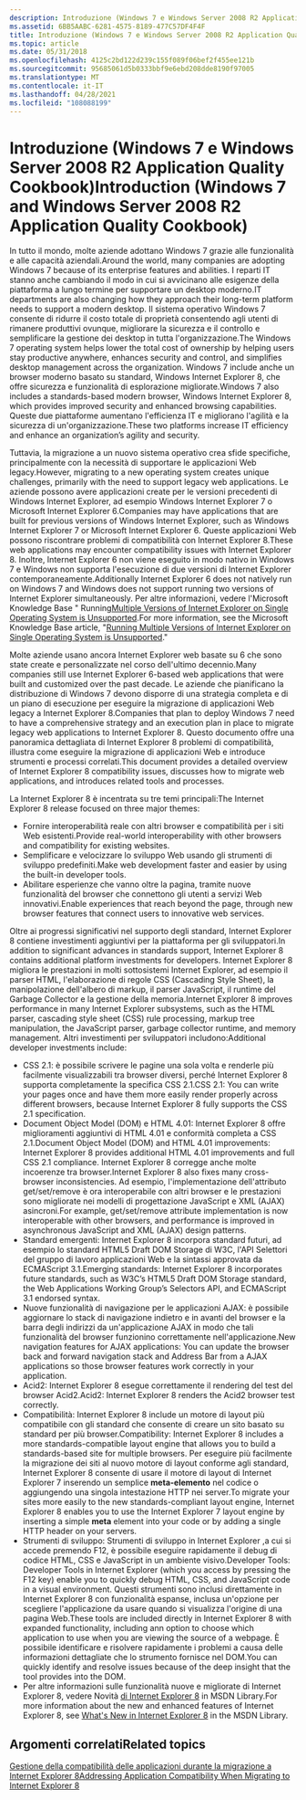 ```yaml
---
description: Introduzione (Windows 7 e Windows Server 2008 R2 Application Quality Cookbook)
ms.assetid: 6BB5AABC-6281-4575-8189-477C57DF4F4F
title: Introduzione (Windows 7 e Windows Server 2008 R2 Application Quality Cookbook)
ms.topic: article
ms.date: 05/31/2018
ms.openlocfilehash: 4125c2bd122d239c155f089f06bef2f455ee121b
ms.sourcegitcommit: 95685061d5b0333bbf9e6ebd208dde8190f97005
ms.translationtype: MT
ms.contentlocale: it-IT
ms.lasthandoff: 04/28/2021
ms.locfileid: "108088199"
---
```

# <a name="introduction-windows-7-and-windows-server-2008-r2-application-quality-cookbook"></a><span data-ttu-id="deb8f-103">Introduzione (Windows 7 e Windows Server 2008 R2 Application Quality Cookbook)</span><span class="sxs-lookup"><span data-stu-id="deb8f-103">Introduction (Windows 7 and Windows Server 2008 R2 Application Quality Cookbook)</span></span>

<span data-ttu-id="deb8f-104">In tutto il mondo, molte aziende adottano Windows 7 grazie alle funzionalità e alle capacità aziendali.</span><span class="sxs-lookup"><span data-stu-id="deb8f-104">Around the world, many companies are adopting Windows 7 because of its enterprise features and abilities.</span></span> <span data-ttu-id="deb8f-105">I reparti IT stanno anche cambiando il modo in cui si avvicinano alle esigenze della piattaforma a lungo termine per supportare un desktop moderno.</span><span class="sxs-lookup"><span data-stu-id="deb8f-105">IT departments are also changing how they approach their long-term platform needs to support a modern desktop.</span></span> <span data-ttu-id="deb8f-106">Il sistema operativo Windows 7 consente di ridurre il costo totale di proprietà consentendo agli utenti di rimanere produttivi ovunque, migliorare la sicurezza e il controllo e semplificare la gestione dei desktop in tutta l'organizzazione.</span><span class="sxs-lookup"><span data-stu-id="deb8f-106">The Windows 7 operating system helps lower the total cost of ownership by helping users stay productive anywhere, enhances security and control, and simplifies desktop management across the organization.</span></span> <span data-ttu-id="deb8f-107">Windows 7 include anche un browser moderno basato su standard, Windows Internet Explorer 8, che offre sicurezza e funzionalità di esplorazione migliorate.</span><span class="sxs-lookup"><span data-stu-id="deb8f-107">Windows 7 also includes a standards-based modern browser, Windows Internet Explorer 8, which provides improved security and enhanced browsing capabilities.</span></span> <span data-ttu-id="deb8f-108">Queste due piattaforme aumentano l'efficienza IT e migliorano l'agilità e la sicurezza di un'organizzazione.</span><span class="sxs-lookup"><span data-stu-id="deb8f-108">These two platforms increase IT efficiency and enhance an organization’s agility and security.</span></span>

<span data-ttu-id="deb8f-109">Tuttavia, la migrazione a un nuovo sistema operativo crea sfide specifiche, principalmente con la necessità di supportare le applicazioni Web legacy.</span><span class="sxs-lookup"><span data-stu-id="deb8f-109">However, migrating to a new operating system creates unique challenges, primarily with the need to support legacy web applications.</span></span> <span data-ttu-id="deb8f-110">Le aziende possono avere applicazioni create per le versioni precedenti di Windows Internet Explorer, ad esempio Windows Internet Explorer 7 o Microsoft Internet Explorer 6.</span><span class="sxs-lookup"><span data-stu-id="deb8f-110">Companies may have applications that are built for previous versions of Windows Internet Explorer, such as Windows Internet Explorer 7 or Microsoft Internet Explorer 6.</span></span> <span data-ttu-id="deb8f-111">Queste applicazioni Web possono riscontrare problemi di compatibilità con Internet Explorer 8.</span><span class="sxs-lookup"><span data-stu-id="deb8f-111">These web applications may encounter compatibility issues with Internet Explorer 8.</span></span> <span data-ttu-id="deb8f-112">Inoltre, Internet Explorer 6 non viene eseguito in modo nativo in Windows 7 e Windows non supporta l'esecuzione di due versioni di Internet Explorer contemporaneamente.</span><span class="sxs-lookup"><span data-stu-id="deb8f-112">Additionally Internet Explorer 6 does not natively run on Windows 7 and Windows does not support running two versions of Internet Explorer simultaneously.</span></span> <span data-ttu-id="deb8f-113">Per altre informazioni, vedere l'Microsoft Knowledge Base " Running[Multiple Versions of Internet Explorer on Single Operating System is Unsupported](https://support.microsoft.com/kb/2020599).</span><span class="sxs-lookup"><span data-stu-id="deb8f-113">For more information, see the Microsoft Knowledge Base article, "[Running Multiple Versions of Internet Explorer on Single Operating System is Unsupported](https://support.microsoft.com/kb/2020599)."</span></span>

<span data-ttu-id="deb8f-114">Molte aziende usano ancora Internet Explorer web basate su 6 che sono state create e personalizzate nel corso dell'ultimo decennio.</span><span class="sxs-lookup"><span data-stu-id="deb8f-114">Many companies still use Internet Explorer 6-based web applications that were built and customized over the past decade.</span></span> <span data-ttu-id="deb8f-115">Le aziende che pianificano la distribuzione di Windows 7 devono disporre di una strategia completa e di un piano di esecuzione per eseguire la migrazione di applicazioni Web legacy a Internet Explorer 8.</span><span class="sxs-lookup"><span data-stu-id="deb8f-115">Companies that plan to deploy Windows 7 need to have a comprehensive strategy and an execution plan in place to migrate legacy web applications to Internet Explorer 8.</span></span> <span data-ttu-id="deb8f-116">Questo documento offre una panoramica dettagliata di Internet Explorer 8 problemi di compatibilità, illustra come eseguire la migrazione di applicazioni Web e introduce strumenti e processi correlati.</span><span class="sxs-lookup"><span data-stu-id="deb8f-116">This document provides a detailed overview of Internet Explorer 8 compatibility issues, discusses how to migrate web applications, and introduces related tools and processes.</span></span>

<span data-ttu-id="deb8f-117">La Internet Explorer 8 è incentrata su tre temi principali:</span><span class="sxs-lookup"><span data-stu-id="deb8f-117">The Internet Explorer 8 release focused on three major themes:</span></span>

-   <span data-ttu-id="deb8f-118">Fornire interoperabilità reale con altri browser e compatibilità per i siti Web esistenti.</span><span class="sxs-lookup"><span data-stu-id="deb8f-118">Provide real-world interoperability with other browsers and compatibility for existing websites.</span></span>
-   <span data-ttu-id="deb8f-119">Semplificare e velocizzare lo sviluppo Web usando gli strumenti di sviluppo predefiniti.</span><span class="sxs-lookup"><span data-stu-id="deb8f-119">Make web development faster and easier by using the built-in developer tools.</span></span>
-   <span data-ttu-id="deb8f-120">Abilitare esperienze che vanno oltre la pagina, tramite nuove funzionalità del browser che connettono gli utenti a servizi Web innovativi.</span><span class="sxs-lookup"><span data-stu-id="deb8f-120">Enable experiences that reach beyond the page, through new browser features that connect users to innovative web services.</span></span>

<span data-ttu-id="deb8f-121">Oltre ai progressi significativi nel supporto degli standard, Internet Explorer 8 contiene investimenti aggiuntivi per la piattaforma per gli sviluppatori.</span><span class="sxs-lookup"><span data-stu-id="deb8f-121">In addition to significant advances in standards support, Internet Explorer 8 contains additional platform investments for developers.</span></span> <span data-ttu-id="deb8f-122">Internet Explorer 8 migliora le prestazioni in molti sottosistemi Internet Explorer, ad esempio il parser HTML, l'elaborazione di regole CSS (Cascading Style Sheet), la manipolazione dell'albero di markup, il parser JavaScript, il runtime del Garbage Collector e la gestione della memoria.</span><span class="sxs-lookup"><span data-stu-id="deb8f-122">Internet Explorer 8 improves performance in many Internet Explorer subsystems, such as the HTML parser, cascading style sheet (CSS) rule processing, markup tree manipulation, the JavaScript parser, garbage collector runtime, and memory management.</span></span> <span data-ttu-id="deb8f-123">Altri investimenti per sviluppatori includono:</span><span class="sxs-lookup"><span data-stu-id="deb8f-123">Additional developer investments include:</span></span>

-   <span data-ttu-id="deb8f-124">CSS 2.1: è possibile scrivere le pagine una sola volta e renderle più facilmente visualizzabili tra browser diversi, perché Internet Explorer 8 supporta completamente la specifica CSS 2.1.</span><span class="sxs-lookup"><span data-stu-id="deb8f-124">CSS 2.1: You can write your pages once and have them more easily render properly across different browsers, because Internet Explorer 8 fully supports the CSS 2.1 specification.</span></span>
-   <span data-ttu-id="deb8f-125">Document Object Model (DOM) e HTML 4.01: Internet Explorer 8 offre miglioramenti aggiuntivi di HTML 4.01 e conformità completa a CSS 2.1.</span><span class="sxs-lookup"><span data-stu-id="deb8f-125">Document Object Model (DOM) and HTML 4.01 improvements: Internet Explorer 8 provides additional HTML 4.01 improvements and full CSS 2.1 compliance.</span></span> <span data-ttu-id="deb8f-126">Internet Explorer 8 corregge anche molte incoerenze tra browser.</span><span class="sxs-lookup"><span data-stu-id="deb8f-126">Internet Explorer 8 also fixes many cross-browser inconsistencies.</span></span> <span data-ttu-id="deb8f-127">Ad esempio, l'implementazione dell'attributo get/set/remove è ora interoperabile con altri browser e le prestazioni sono migliorate nei modelli di progettazione JavaScript e XML (AJAX) asincroni.</span><span class="sxs-lookup"><span data-stu-id="deb8f-127">For example, get/set/remove attribute implementation is now interoperable with other browsers, and performance is improved in asynchronous JavaScript and XML (AJAX) design patterns.</span></span>
-   <span data-ttu-id="deb8f-128">Standard emergenti: Internet Explorer 8 incorpora standard futuri, ad esempio lo standard HTML5 Draft DOM Storage di W3C, l'API Selettori del gruppo di lavoro applicazioni Web e la sintassi approvata da ECMAScript 3.1.</span><span class="sxs-lookup"><span data-stu-id="deb8f-128">Emerging standards: Internet Explorer 8 incorporates future standards, such as W3C’s HTML5 Draft DOM Storage standard, the Web Applications Working Group’s Selectors API, and ECMAScript 3.1 endorsed syntax.</span></span>
-   <span data-ttu-id="deb8f-129">Nuove funzionalità di navigazione per le applicazioni AJAX: è possibile aggiornare lo stack di navigazione indietro e in avanti del browser e la barra degli indirizzi da un'applicazione AJAX in modo che tali funzionalità del browser funzionino correttamente nell'applicazione.</span><span class="sxs-lookup"><span data-stu-id="deb8f-129">New navigation features for AJAX applications: You can update the browser back and forward navigation stack and Address Bar from a AJAX applications so those browser features work correctly in your application.</span></span>
-   <span data-ttu-id="deb8f-130">Acid2: Internet Explorer 8 esegue correttamente il rendering del test del browser Acid2.</span><span class="sxs-lookup"><span data-stu-id="deb8f-130">Acid2: Internet Explorer 8 renders the Acid2 browser test correctly.</span></span>
-   <span data-ttu-id="deb8f-131">Compatibilità: Internet Explorer 8 include un motore di layout più compatibile con gli standard che consente di creare un sito basato su standard per più browser.</span><span class="sxs-lookup"><span data-stu-id="deb8f-131">Compatibility: Internet Explorer 8 includes a more standards-compatible layout engine that allows you to build a standards-based site for multiple browsers.</span></span> <span data-ttu-id="deb8f-132">Per eseguire più facilmente la migrazione dei siti al nuovo motore di layout conforme agli standard, Internet Explorer 8 consente di usare il motore di layout di Internet Explorer 7 inserendo un semplice **meta-elemento** nel codice o aggiungendo una singola intestazione HTTP nei server.</span><span class="sxs-lookup"><span data-stu-id="deb8f-132">To migrate your sites more easily to the new standards-compliant layout engine, Internet Explorer 8 enables you to use the Internet Explorer 7 layout engine by inserting a simple **meta** element into your code or by adding a single HTTP header on your servers.</span></span>
-   <span data-ttu-id="deb8f-133">Strumenti di sviluppo: Strumenti di sviluppo in Internet Explorer ,a cui si accede premendo F12, è possibile eseguire rapidamente il debug di codice HTML, CSS e JavaScript in un ambiente visivo.</span><span class="sxs-lookup"><span data-stu-id="deb8f-133">Developer Tools: Developer Tools in Internet Explorer (which you access by pressing the F12 key) enable you to quickly debug HTML, CSS, and JavaScript code in a visual environment.</span></span> <span data-ttu-id="deb8f-134">Questi strumenti sono inclusi direttamente in Internet Explorer 8 con funzionalità espanse, inclusa un'opzione per scegliere l'applicazione da usare quando si visualizza l'origine di una pagina Web.</span><span class="sxs-lookup"><span data-stu-id="deb8f-134">These tools are included directly in Internet Explorer 8 with expanded functionality, including ann option to choose which application to use when you are viewing the source of a webpage.</span></span> <span data-ttu-id="deb8f-135">È possibile identificare e risolvere rapidamente i problemi a causa delle informazioni dettagliate che lo strumento fornisce nel DOM.</span><span class="sxs-lookup"><span data-stu-id="deb8f-135">You can quickly identify and resolve issues because of the deep insight that the tool provides into the DOM.</span></span>
-   <span data-ttu-id="deb8f-136">Per altre informazioni sulle funzionalità nuove e migliorate di Internet Explorer 8, vedere Novità [di Internet Explorer 8](https://msdn.microsoft.com/library/Gg598940(v=VS.85).aspx) in MSDN Library.</span><span class="sxs-lookup"><span data-stu-id="deb8f-136">For more information about the new and enhanced features of Internet Explorer 8, see [What's New in Internet Explorer 8](https://msdn.microsoft.com/library/Gg598940(v=VS.85).aspx) in the MSDN Library.</span></span>

## <a name="related-topics"></a><span data-ttu-id="deb8f-137">Argomenti correlati</span><span class="sxs-lookup"><span data-stu-id="deb8f-137">Related topics</span></span>

<dl> <dt>

[<span data-ttu-id="deb8f-138">Gestione della compatibilità delle applicazioni durante la migrazione a Internet Explorer 8</span><span class="sxs-lookup"><span data-stu-id="deb8f-138">Addressing Application Compatibility When Migrating to Internet Explorer 8</span></span>](addressing-application-compatibility-when-migrating-to-internet-explorer-8.md)
</dt> </dl>

 

 



